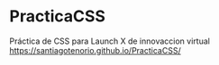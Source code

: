 # PracticaCSS
Práctica de CSS para Launch X de innovaccion virtual
https://santiagotenorio.github.io/PracticaCSS/
